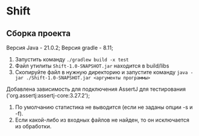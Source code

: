 # Shift
## Сборка проекта
Версия Java - 21.0.2;
Версия gradle - 8.11;

1. Запустить команду `./gradlew build -x test`
2. Файл утилиты `Shift-1.0-SNAPSHOT.jar` находится в build/libs
3. Скопируйте файл в нужную директорию и запустите команду `java -jar ./Shift-1.0-SNAPSHOT.jar <аргументы программы>`

Добавлена зависимость для подключения AssertJ для тестирования ('org.assertj:assertj-core:3.27.2');

1. По умолчанию статистика не выводится (если не заданы опции -s и -f).
2. Если какой-либо из входных файлов не найден, то он исключается из обработки.







